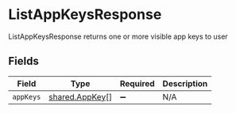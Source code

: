 # ListAppKeysResponse

ListAppKeysResponse returns one or more visible app keys to user


## Fields

| Field                                                   | Type                                                    | Required                                                | Description                                             |
| ------------------------------------------------------- | ------------------------------------------------------- | ------------------------------------------------------- | ------------------------------------------------------- |
| `appKeys`                                               | [shared.AppKey](../../../sdk/models/shared/appkey.md)[] | :heavy_minus_sign:                                      | N/A                                                     |
